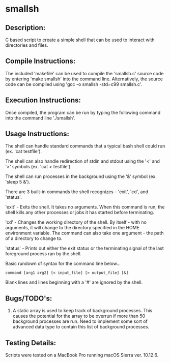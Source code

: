 # smallsh

## Description:

C based script to create a simple shell that can be used to interact with directories and files.

## Compile Instructions:

The included 'makefile' can be used to compile the 'smallsh.c' source code by entering 'make smallsh' into the command line. Alternatively, the source code can be compiled using 'gcc -o smallsh -std=c99 smallsh.c'.

## Execution Instructions:

Once compiled, the program can be run by typing the following command into the command line './smallsh'.

## Usage Instructions:

The shell can handle standard commands that a typical bash shell could run (ex. 'cat testfile').

The shell can also handle redirection of stdin and stdout using the '<' and '>' symbols (ex. 'cat > testfile').

The shell can run processes in the background using the '&' symbol (ex. 'sleep 5 &').

There are 3 built-in commands the shell recognizes - 'exit', 'cd', and 'status'.

'exit' - Exits the shell. It takes no arguments. When this command is run, the shell kills any other processes or jobs it has started before terminating.

'cd' - Changes the working directory of the shell. By itself - with no arguments, it will change to the directory specified in the HOME environment variable. The command can also take one argument - the path of a directory to change to.

'status' - Prints out either the exit status or the terminating signal of the last foreground process ran by the shell.

Basic rundown of syntax for the command line below...

`command [arg1 arg2] [< input_file] [> output_file] [&]`

Blank lines and lines beginning with a '#' are ignored by the shell.

## Bugs/TODO's:

1. A static array is used to keep track of background processes. This causes the potential for the array to be overrun if more than 50 background processes are run. Need to implement some sort of advanced data type to contain this list of background processes.

## Testing Details:

Scripts were tested on a MacBook Pro running macOS Sierra ver. 10.12.6.
